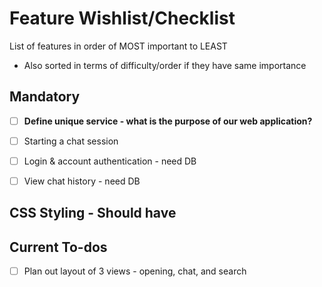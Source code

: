 # Feature Wishlist/Checklist
List of features in order of MOST important to LEAST
- Also sorted in terms of difficulty/order if they have same importance

## Mandatory
- [ ] **Define unique service - what is the purpose of our web application?**
- [ ] Starting a chat session
- [ ] Login & account authentication - need DB
- [ ] View chat history - need DB


## CSS Styling - Should have


## Current To-dos
- [ ] Plan out layout of 3 views - opening, chat, and search
